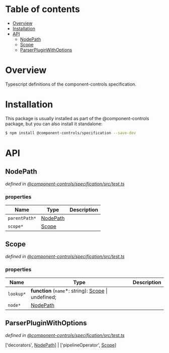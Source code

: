 # Table of contents

-   [Overview](#overview)
-   [Installation](#installation)
-   [API](#api)
    -   [NodePath](#nodepath)
    -   [Scope](#scope)
    -   [ParserPluginWithOptions](#parserpluginwithoptions)

# Overview

Typescript definitions of the component-controls specification.

# Installation

This package is usually installed as part of the @component-controls package, but you can also install it standalone:

```bash
$ npm install @component-controls/specification --save-dev
```

# API

<tsdoc-typescript entry="./src/test.ts"/>

<!-- START-TSDOC-TYPESCRIPT -->

## NodePath

_defined in [@component-controls/specification/src/test.ts](https://github.com/ccontrols/component-controls/tree/master/core/specification/src/test.ts#L6)_



### properties

| Name          | Type                  | Description |
| ------------- | --------------------- | ----------- |
| `parentPath*` | [NodePath](#nodepath) |             |
| `scope*`      | [Scope](#scope)       |             |

## Scope

_defined in [@component-controls/specification/src/test.ts](https://github.com/ccontrols/component-controls/tree/master/core/specification/src/test.ts#L1)_



### properties

| Name      | Type                                                           | Description |
| --------- | -------------------------------------------------------------- | ----------- |
| `lookup*` | **function** (`name`\*: string): [Scope](#scope) \| undefined; |             |
| `node*`   | [NodePath](#nodepath)                                          |             |

## ParserPluginWithOptions

_defined in [@component-controls/specification/src/test.ts](https://github.com/ccontrols/component-controls/tree/master/core/specification/src/test.ts#L11)_

\['decorators', [NodePath](#nodepath)] \| \['pipelineOperator', [Scope](#scope)]

<!-- END-TSDOC-TYPESCRIPT -->
